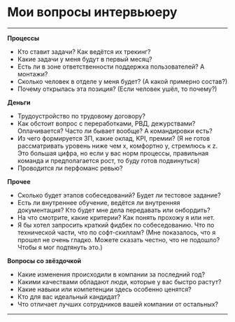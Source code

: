 # Мои вопросы интервьюеру

---

**Процессы**

* Кто ставит задачи? Как ведётся их трекинг?
* Какие задачи у меня будут в первый месяц?
* Есть ли в зоне ответственности поддержка пользователей? А монтажи?
* Сколько человек в отделе у меня будет? (А какой примерно состав?)
* Почему открылась эта позиция? (Если человек ушёл, то почему?)


**Деньги**

 * Трудоустройство по трудовому договору?
 * Как обстоит вопрос с переработками, РВД, дежурствами? Оплачивается? Часто ли бывает вообще? А командировки есть?
 * Из чего формируется ЗП, какие оклад, KPI, премии? (Я не готов рассматривать уровень ниже чем x, комфортно y, стремлюсь к z. Это большая цифра, но если у вас норм процессы, правильная команда и предполагается рост, то буду готов подвинуться)
 * Проводится ли перфоманс ревью?

 
**Прочее**

 * Сколько будет этапов собеседований? Будет ли тестовое задание?
 * Есть ли внутреннее обучение, ведётся ли внутренняя документация? Кто будет мне дела передавать или онбордить?
 * На что смотрите, какие критерии? Как понять прохожу я или нет.
 * Я бы хотел запросить краткий фидбек по собеседованию. Что по технической части, что по софт-скиллам? (Мне показалось, что я прошел не очень гладко. Можете сказать честно, что не подошло? Чтобы я мог подтянуть это.)

 
**Вопросы со звёздочкой**
 
 * Какие изменения происходили в компании за последний год?
 * Какими качествами обладают люди, которые у вас быстро растут?
 * Какие навыки или компетенции здесь особенно ценятся?
 * Кто для вас идеальный кандидат?
 * Что отличает лучших сотрудников вашей компании от остальных?
 
 ---
